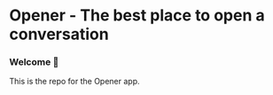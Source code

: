 # Opener - The best place to open a conversation
### Welcome 👋
This is the repo for the Opener app.
